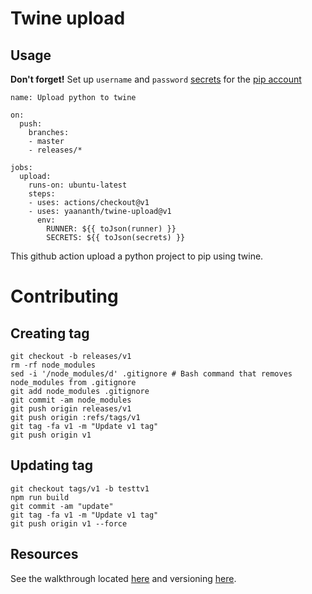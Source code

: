 # Twine upload
## Usage
**Don't forget!** Set up `username` and `password` [secrets](https://developer.github.com/actions/managing-workflows/storing-secrets/) for the [pip account](https://pypi.org/account/login/)
```
name: Upload python to twine

on:
  push:
    branches:
    - master
    - releases/*

jobs:
  upload:
    runs-on: ubuntu-latest
    steps:
    - uses: actions/checkout@v1
    - uses: yaananth/twine-upload@v1
      env:
        RUNNER: ${{ toJson(runner) }}
        SECRETS: ${{ toJson(secrets) }}

```


This github action upload a python project to pip using twine.

# Contributing
## Creating tag
```
git checkout -b releases/v1
rm -rf node_modules
sed -i '/node_modules/d' .gitignore # Bash command that removes node_modules from .gitignore
git add node_modules .gitignore
git commit -am node_modules
git push origin releases/v1
git push origin :refs/tags/v1
git tag -fa v1 -m "Update v1 tag"
git push origin v1
```
## Updating tag
```
git checkout tags/v1 -b testtv1
npm run build
git commit -am "update"
git tag -fa v1 -m "Update v1 tag"
git push origin v1 --force
```

## Resources

See the walkthrough located [here](https://github.com/actions/toolkit/blob/master/docs/javascript-action.md) and versioning [here](https://github.com/actions/toolkit/blob/master/docs/action-versioning.md).
